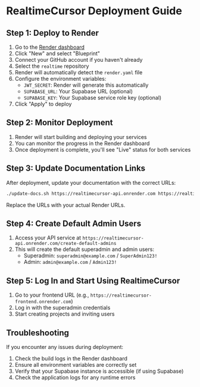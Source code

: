 # RealtimeCursor Deployment Guide

## Step 1: Deploy to Render

1. Go to the [Render dashboard](https://dashboard.render.com)
2. Click "New" and select "Blueprint"
3. Connect your GitHub account if you haven't already
4. Select the `realtime` repository
5. Render will automatically detect the `render.yaml` file
6. Configure the environment variables:
   - `JWT_SECRET`: Render will generate this automatically
   - `SUPABASE_URL`: Your Supabase URL (optional)
   - `SUPABASE_KEY`: Your Supabase service role key (optional)
7. Click "Apply" to deploy

## Step 2: Monitor Deployment

1. Render will start building and deploying your services
2. You can monitor the progress in the Render dashboard
3. Once deployment is complete, you'll see "Live" status for both services

## Step 3: Update Documentation Links

After deployment, update your documentation with the correct URLs:

```bash
./update-docs.sh https://realtimecursor-api.onrender.com https://realtimecursor-api.onrender.com
```

Replace the URLs with your actual Render URLs.

## Step 4: Create Default Admin Users

1. Access your API service at `https://realtimecursor-api.onrender.com/create-default-admins`
2. This will create the default superadmin and admin users:
   - Superadmin: `superadmin@example.com` / `SuperAdmin123!`
   - Admin: `admin@example.com` / `Admin123!`

## Step 5: Log In and Start Using RealtimeCursor

1. Go to your frontend URL (e.g., `https://realtimecursor-frontend.onrender.com`)
2. Log in with the superadmin credentials
3. Start creating projects and inviting users

## Troubleshooting

If you encounter any issues during deployment:

1. Check the build logs in the Render dashboard
2. Ensure all environment variables are correctly set
3. Verify that your Supabase instance is accessible (if using Supabase)
4. Check the application logs for any runtime errors